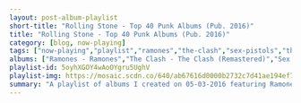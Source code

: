 ```yaml
---
layout: post-album-playlist
short-title: "Rolling Stone - Top 40 Punk Albums (Pub. 2016)"
title: "Rolling Stone - Top 40 Punk Albums (Pub. 2016)"
category: [blog, now-playing]
tags: ["now-playing","playlist","ramones","the-clash","sex-pistols","the-stooges","gang-of-four","wire","minutemen"]
albums: ["Ramones - Ramones","The Clash - The Clash (Remastered)","Sex Pistols - Never Mind The Bollocks, Here's The Sex Pistols","The Stooges - Funhouse","Gang Of Four - Entertainment!","Wire - Pink Flag","Minutemen - Double Nickels on the Dime"]
playlist-id: 5oyhXGOY4wAoOYgru5UghV
playlist-img: https://mosaic.scdn.co/640/ab67616d0000b2732c7d41ae194ef7aaaba3fee3ab67616d0000b27346db502388d44edb43ebb261ab67616d0000b273d0f19de33459c832e50d6ecdab67616d0000b273db687db0afb257abdee10816
summary: "A playlist of albums I created on 05-03-2016 featuring Ramones, The Clash, Sex Pistols, The Stooges, Gang Of Four, Wire, and Minutemen"
---
```

